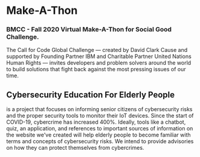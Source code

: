 # Make-A-Thon

### BMCC - Fall 2020 Virtual Make-A-Thon for Social Good Challenge.
The Call for Code Global Challenge — created by David Clark Cause and supported by Founding Partner IBM and Charitable Partner United Nations Human Rights — invites developers and problem solvers around the world to build solutions that fight back against the most pressing issues of our time.

## Cybersecurity Education For Elderly People
is a project that focuses on informing senior citizens of cybersecurity risks and the proper security tools to monitor their IoT devices. 
Since the start of COVID-19, cybercrime has increased 400%. Ideally, tools like a chatbot, quiz, an application, and references to important sources of information
on the website we've created will help elderly people to become familiar with terms and concepts of cybersecurity risks. We intend to provide advisories 
on how they can protect themselves from cybercrimes.
